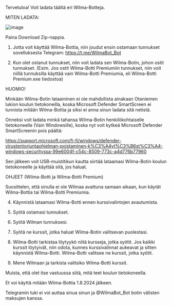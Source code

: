 Tervetuloa! Voit ladata täältä eri Wilma-Botteja.

MITEN LADATA:

![image](https://github.com/NoelMatero/Wilma-Botti/assets/161951384/9d14b8f4-ce06-4ce5-ad89-6ffa034d82b3)

Paina Download Zip-nappia.


1. Jotta voit käyttää Wilma-Bottia, niin joudut ensin ostamaan tunnukset sovelluksesta Telegram: https://t.me/WilmaBot_Bot
   
3. Kun olet ostanut tunnukset, niin voit ladata sen Wilma-Botin, johon ostit tunnukset. (Esim. Jos ostit Wilma-Botti Premiumiin tunnukset, niin voit niillä tunnuksilla käyttää vain Wilma-Botti Premiumia, eli Wilma-Botti Premium.exe tiedostoa)

HUOMIO!

Minkään Wilma-Botin lataaminen ei ole mahdollista ainakaan Otaniemen lukion koulun tietokoneilla, koska Microsoft Defender SmartScreen ei tunnista mitään Wilma-Bottia ja siksi ei anna sinun ladata sitä netistä. 

Onneksi voit ladata minkä tahansa Wilma-Botin henkilökohtaiselle tietokoneelle (Vain Windowsille), koska nyt voit kytkeä Microsoft Defender SmartScreenin pois päältä: 

https://support.microsoft.com/fi-fi/windows/defender-virustentorjuntaohjelman-poistaminen-k%C3%A4yt%C3%B6st%C3%A4-windows-securityssa-99e6004f-c54c-8509-773c-a4d776b77960 

Sen jälkeen voit USB-muistitikun kautta siirtää lataamasi Wilma-Botin koulun tietokoneelle ja käyttää sitä, jos haluat.


OHJEET (Wilma-Botti ja Wilma-Botti Premium)

Suosittelen, että sinulla ei ole Wilmaa avattuna samaan aikaan, kun käytät Wilma-Bottia tai Wilma-Botti Premiumia.

4. Käynnistä lataamasi Wilma-Botti ennen kurssivalintojen avautumista.
   
5. Syötä ostamasi tunnukset.

6. Syötä Wilman tunnuksesi. 
   
7. Syötä ne kurssit, jotka haluat Wilma-Botin valitsevan puolestasi.
   
8. Wilma-Botti tarkistaa löytyykö niitä kursseja, jotka syötit. Jos kaikki kurssit löytyivät, niin odota, kunnes kurssivalinnat aukeavat ja sitten käynnistä Wilma-Botti. Wilma-Botti valitsee ne kurssit, jotka syötit.
    
9. Mene Wilmaan ja tarkista valitsiko Wilma-Botti kurssit.
    

Muista, että olet itse vastuussa siitä, mitä teet koulun tietokoneella.

Et voi käyttä mitään Wilma-Bottia 1.8.2024 jälkeen. 

Telegramin tuki ei voi auttaa sinua sinun ja @WilmaBot_Bot botin välisten maksujen kanssa.
